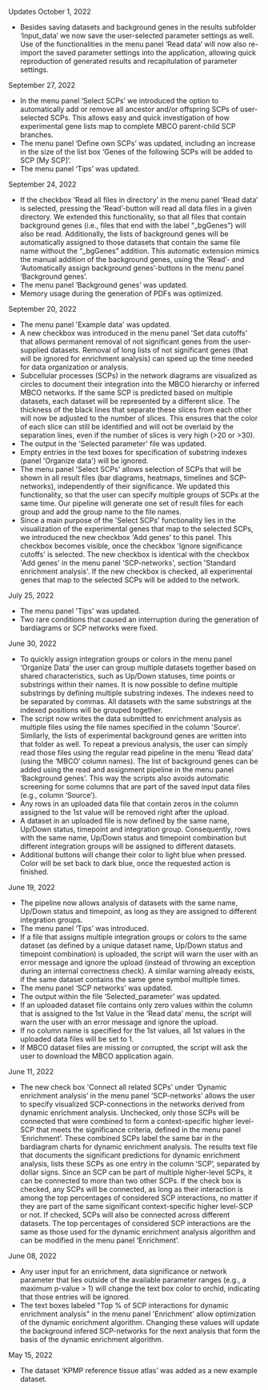 Updates
October 1, 2022
- Besides saving datasets and background genes in the results subfolder ‘Input_data’ we now save the user-selected parameter settings as well. Use of the   functionalities in the menu panel ‘Read data’ will now also re-import the saved parameter settings into the application, allowing quick reproduction of generated   results and recapitulation of parameter settings. 

September 27, 2022
- In the menu panel ‘Select SCPs’ we introduced the option to automatically add or remove all ancestor and/or offspring SCPs of user-selected SCPs. This allows easy   and quick investigation of how experimental gene lists map to complete MBCO parent-child SCP branches.
- The menu panel ‘Define own SCPs’ was updated, including an increase in the size of the list box ‘Genes of the following SCPs will be added to SCP [My SCP]’.
- The menu panel ‘Tips’ was updated.


September 24, 2022
- If the checkbox ‘Read all files in directory’ in the menu panel ‘Read data’ is selected, pressing the ‘Read’-button will read all data files in a given directory. We   extended this functionality, so that all files that contain background genes (i.e., files that end with the label “_bgGenes”) will also be read. Additionally, the   lists of background genes will be automatically assigned to those datasets that contain the same file name without the “_bgGenes” addition. This automatic extension   mimics the manual addition of the background genes, using the ‘Read’- and ‘Automatically assign background genes’-buttons in the menu panel ‘Background genes’.
- The menu panel ‘Background genes’ was updated.
- Memory usage during the generation of PDFs was optimized.


September 20, 2022
- The menu panel 'Example data' was updated.
- A new checkbox was introduced in the menu panel 'Set data cutoffs' that allows permanent removal of not significant genes from the user-supplied
  datasets. Removal of long lists of not significant genes (that will be ignored for enrichment analysis) can speed up the time needed for data organization or analysis.
- Subcellular processes (SCPs) in the network diagrams are visualized as circles to document their integration into the MBCO hierarchy or inferred MBCO networks. If  the same SCP is predicted based on multiple datasets, each dataset will be represented by a different slice. The thickness of the black lines that separate these slices from each other will now be adjusted to the number of slices. This ensures that the color of each slice can still be identified and will not be overlaid by the separation lines, even if the number of slices is very high (>20 or >30).
- The output in the 'Selected parameter' file was updated.
- Empty entries in the text boxes for specification of substring indexes (panel 'Organize data') will be ignored.
- The menu panel 'Select SCPs' allows selection of SCPs that will be shown in all result files (bar diagrams, heatmaps, timelines and SCP-networks), independently of their significance. We updated this functionality, so that the user can specify multiple groups of SCPs at the same time. Our pipeline will generate one set of result files for each group and add the group name to the file names. 
- Since a main purpose of the 'Select SCPs' functionality lies in the visualization of the experimental genes that map to the selected SCPs, we introduced the new checkbox 'Add genes' to this panel. This checkbox becomes visible, once the checkbox 'Ignore significance cutoffs' is selected. The new checkbox is identical with the checkbox 'Add genes' in the menu panel 'SCP-networks', section 'Standard enrichment analysis'. If the new checkbox is checked, all experimental genes that map to the selected SCPs will be added to the network.

July 25, 2022
- The menu panel 'Tips' was updated.
- Two rare conditions that caused an interruption during the generation of bardiagrams or SCP networks were fixed.

June 30, 2022
- To quickly assign integration groups or colors in the menu panel ‘Organize Data’ the user can group multiple datasets together based on shared characteristics,  such as Up/Down statuses, time points or substrings within their names. It is now possible to define multiple substrings by defining multiple substring indexes. The indexes need to be separated by commas. All datasets with the same substrings at the indexed positions will be grouped together.
- The script now writes the data submitted to enrichment analysis as multiple files using the file names specified in the column 'Source'. Similarly, the lists of experimental background genes are written into that folder as well. To repeat a previous analysis, the user can simply read those files using the regular read pipeline in the menu ‘Read data’ (using the ‘MBCO’ column names). The list of background genes can be added using the read and assignment pipeline in the menu panel ‘Background genes’. This way the scripts also avoids automatic screening for some columns that are part of the saved input data files (e.g., column ‘Source’).
- Any rows in an uploaded data file that contain zeros in the column assigned to the 1st value will be removed right after the upload.
- A dataset in an uploaded file is now defined by the same name, Up/Down status, timepoint and integration group. Consequently, rows with the same name, Up/Down status and timepoint combination but different integration groups will be assigned to different datasets.
- Additional buttons will change their color to light blue when pressed. Color will be set back to dark blue, once the requested action is finished.

June 19, 2022
- The pipeline now allows analysis of datasets with the same name, Up/Down status and timepoint, as long as they are assigned to different integration groups.
- The menu panel ‘Tips’ was introduced.
- If a file that assigns multiple integration groups or colors to the same dataset (as defined by a unique dataset name, Up/Down status and timepoint combination) is uploaded, the script will warn the user with an error message and ignore the upload (instead of throwing an exception during an internal correctness check). A similar warning already exists, if the same dataset contains the same gene symbol multiple times.
- The menu panel ‘SCP networks’ was updated.
- The output within the file ‘Selected_parameter’ was updated.
- If an uploaded dataset file contains only zero values within the column that is assigned to the 1st Value in the ‘Read data’ menu, the script will warn the user with an error message and ignore the upload.
- If no column name is specified for the 1st values, all 1st values in the uploaded data files will be set to 1.
- If MBCO dataset files are missing or corrupted, the script will ask the user to download the MBCO application again.

June 11, 2022
- The new check box 'Connect all related SCPs' under ‘Dynamic enrichment analysis’ in the menu panel 'SCP-networks' allows the user to specify visualized SCP-connections in the networks derived from dynamic enrichment analysis. Unchecked, only those SCPs will be connected that were combined to form a context-specific higher level-SCP that meets the significance criteria, defined in the menu panel ‘Enrichment’. These combined SCPs label the same bar in the bardiagram charts for dynamic enrichment analysis. The results text file that documents the significant predictions for dynamic enrichment analysis, lists these SCPs as one entry in the column ‘SCP’, separated by dollar signs. Since an SCP can be part of multiple higher-level SCPs, it can be connected to more than two other SCPs. If the check box is checked, any SCPs will be connected, as long as their interaction is among the top percentages of considered SCP interactions, no matter if they are part of the same significant context-specific higher level-SCP or not. If checked, SCPs will also be connected across different datasets. The top percentages of considered SCP interactions are the same as those used for the dynamic enrichment analysis algorithm and can be modified in the menu panel ‘Enrichment’. 

June 08, 2022
- Any user input for an enrichment, data significance or network parameter that lies outside of the available parameter ranges (e.g., a maximum p-value > 1) will change the text box color to orchid, indicating that those entries will be ignored.
- The text boxes labeled "Top % of SCP interactions for dynamic enrichment analysis" in the menu panel 'Enrichment' allow optimization of the dynamic enrichment algorithm. Changing these values will update the background infered SCP-networks for the next analysis that form the basis of the dynamic enrichment algorithm.

May 15, 2022
- The dataset ‘KPMP reference tissue atlas’ was added as a new example dataset.
